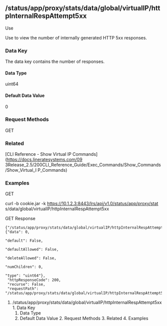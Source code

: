 ## /status/app/proxy/stats/data/global/virtualIP/httpInternalRespAttempt5xx

Use

Use to view the number of internally generated HTTP 5xx responses.

### Data Key

The data key contains the number of responses.

#### Data Type

uint64

#### Default Data Value

0

### Request Methods

GET

### Related

[CLI Reference - Show Virtual IP Commands](https://docs.lineratesystems.com/09
3Release_2.5/200CLI_Reference_Guide/Exec_Commands/Show_Commands/Show_Virtual_I
P_Commands)

### Examples

GET

curl -b cookie.jar -k https://10.1.2.3:8443/lrs/api/v1.0/status/app/proxy/stat
s/data/global/virtualIP/httpInternalRespAttempt5xx

GET Response

    
    {"/status/app/proxy/stats/data/global/virtualIP/httpInternalRespAttempt5xx": {"data": 0,
                                                                                   "default": False,
                                                                                   "defaultAllowed": False,
                                                                                   "deleteAllowed": False,
                                                                                   "numChildren": 0,
                                                                                   "type": "uint64"},
     "httpResponseCode": 200,
     "recurse": False,
     "requestPath": "/status/app/proxy/stats/data/global/virtualIP/httpInternalRespAttempt5xx"}
    

  1. /status/app/proxy/stats/data/global/virtualIP/httpInternalRespAttempt5xx
    1. Data Key
      1. Data Type
      2. Default Data Value
    2. Request Methods
    3. Related
    4. Examples

